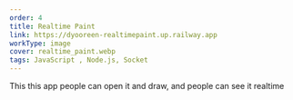 ```yaml
---
order: 4
title: Realtime Paint
link: https://dyooreen-realtimepaint.up.railway.app
workType: image
cover: realtime_paint.webp
tags: JavaScript , Node.js, Socket
---
```


This this app people can open it and draw, and people can see it realtime
